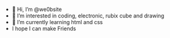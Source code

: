 - 👋 Hi, I’m @we0bsite
- 👀 I’m interested in coding, electronic, rubix cube and drawing
- 🌱 I’m currently learning html and css
- I hope I can make Friends

<!---
we0bsite/we0bsite is a ✨ special ✨ repository because its `README.md` (this file) appears on your GitHub profile.
You can click the Preview link to take a look at your changes.
--->
